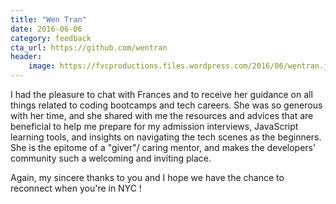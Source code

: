 ```yaml
---
title: "Wen Tran"
date: 2016-06-06
category: feedback
cta_url: https://github.com/wentran
header:
    image: https://fvcproductions.files.wordpress.com/2016/06/wentran.jpeg
---
```


I had the pleasure to chat with Frances and to receive her guidance on all things related to coding bootcamps and tech careers. She was so generous with her time, and she shared with me the resources and advices that are beneficial to help me prepare for my admission interviews, JavaScript learning tools, and insights on navigating the tech scenes as the beginners. She is the epitome of a "giver"/ caring mentor, and makes the developers' community such a welcoming and inviting place.

Again, my sincere thanks to you and I hope we have the chance to reconnect when you're in NYC !